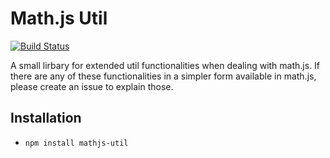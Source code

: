 # Math.js Util

[![Build Status](https://travis-ci.org/javascript-machine-learning/mathjs-util.svg?branch=master)](https://travis-ci.org/javascript-machine-learning/mathjs-util)

A small lirbary for extended util functionalities when dealing with math.js. If there are any of these functionalities in a simpler form available in math.js, please create an issue to explain those.

## Installation

* `npm install mathjs-util`
